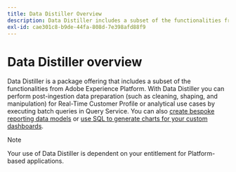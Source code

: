 ```yaml
---
title: Data Distiller Overview
description: Data Distiller includes a subset of the functionalities from Adobe Experience Platform to clean, shape, and manipulate.
exl-id: cae301c8-b9de-44fa-808d-7e398afd88f9
---
```

# Data Distiller overview

Data Distiller is a package offering that includes a subset of the functionalities from Adobe Experience Platform. With Data Distiller you can perform post-ingestion data preparation (such as cleaning, shaping, and manipulation) for Real-Time Customer Profile or analytical use cases by executing batch queries in Query Service. You can also [create bespoke reporting data models](../../query-service/data-distiller/customizable-insights/reporting-insights-data-model.md) or [use SQL to generate charts for your custom dashboards](./customizable-insights/overview.md). 

>[!NOTE]
>
>Your use of Data Distiller is dependent on your entitlement for Platform-based applications.
